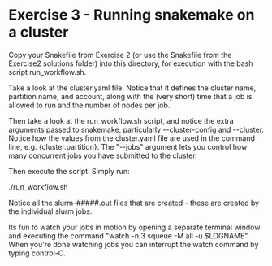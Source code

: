 # Exercise 3 - Running snakemake on a cluster

Copy your Snakefile from Exercise 2 (or use the Snakefile from
the Exercise2 solutions folder) into this directory, for execution with
the bash script run_workflow.sh. 

Take a look at the cluster.yaml file. Notice that it defines the cluster
name, partition name, and account, along with the (very short) time that
a job is allowed to run and the number of nodes per job.

Then take a look at the run_workflow.sh script, and notice the extra arguments
passed to snakemake, particularly --cluster-config and --cluster. Notice
how the values from the cluster.yaml file are used in the command line,
e.g. {cluster.partition}. The "--jobs" argument lets you control how many
concurrent jobs you have submitted to the cluster.

Then execute the script. Simply run:

./run_workflow.sh

Notice all the slurm-#####.out files that are created - these are created 
by the individual slurm jobs.

Its fun to watch your jobs in motion by opening a separate terminal 
window and executing the command "watch -n 3 squeue -M all -u $LOGNAME".
When you're done watching jobs you can interrupt the watch command by typing 
control-C.
